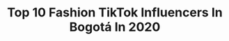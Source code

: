 ---
title: Top 10 Fashion TikTok Influencers In Bogotá In 2020
description: >-
  Find top fashion TikTok influencers in Bogotá in 2020. Most popular hashtags: #maquillaje #makeup #travel #colores.
platform: TikTok
profiles:
  - username: "richboyhn"
    fullname: >-
      J TURCIOS
    location: "Colombia"
    followers: 16223
    engagement: 492
    commentsToLikes: 0.062663
    id: ckamwqotw9q580i78ik2fegvw
    verified: false
    hashtags: "#guccicheck, #sunglasses, #diorama, #yeezy700"
  - username: "alber_th_"
    fullname: >-
      Alberth C
    location: "Colombia"
    followers: 2091
    engagement: 577
    commentsToLikes: 0.046524
    id: ckai19s5qawxq0i78lf8xredw
    verified: false
    hashtags: "#ladea, #mujeres, #divorcio, #fama"
  - username: "nailuce"
    fullname: >-
      Nairem Ramirez
    location: "Colombia"
    followers: 71809
    engagement: 938
    commentsToLikes: 0.023295
    id: ckai6c7unvjx90i7855fpeesc
    verified: false
    hashtags: "#princess, #consentida, #musica, #covid19"
  - username: "joker_punkcosplay"
    fullname: >-
      Joker_punkcosplay
    location: "Colombia"
    followers: 28515
    engagement: 746
    commentsToLikes: 0.026520
    id: ck8opwn2v51of0j7857jo28bl
    verified: false
    hashtags: "#cosplaycomics, #itay, #cookies, #polinesios"
  - username: "richboyhn"
    fullname: >-
      J TURCIOS
    location: "Colombia"
    followers: 16223
    engagement: 492
    commentsToLikes: 0.062663
    id: ckamwqotw9q580i78ik2fegvw
    verified: false
    hashtags: "#guccicheck, #sunglasses, #diorama, #yeezy700"
  - username: "sofiamud"
    fullname: >-
      sofiamood
    location: "Colombia"
    followers: 2522
    engagement: 1839
    commentsToLikes: 0.109712
    id: ckacs85eg8vjx0i78ts36p2hs
    verified: false
    hashtags: "#makeuptutorial, #music, #xyzabc, #novios"
  - username: "sophiegiraldo.of"
    fullname: >-
      Sophie Giraldo 
    location: "Colombia"
    followers: 793333
    engagement: 2014
    commentsToLikes: 0.007340
    id: cka7qgcgdap5d0i78ddrpazwv
    verified: false
    hashtags: "#makeup, #mirrorchallenge, #justakid, #diy"
  - username: "el_chamo_"
    fullname: >-
      Carlos R. Gutiérrez
    location: "Colombia"
    followers: 8027
    engagement: 923
    commentsToLikes: 0.058940
    id: ck9v57vxhx72o0j78k8kmvr3y
    verified: false
    hashtags: "#fypage, #elchavo, #glowup, #regia"
  - username: "danielaferrerr"
    fullname: >-
      Daniela Ferrer
    location: "Colombia"
    followers: 18389
    engagement: 480
    commentsToLikes: 0.018432
    id: ckai0oold8i930i78angs8vej
    verified: false
    hashtags: "#travel, #encasa, #fitness, #webdesign"
  - username: "camilabarbosa_s"
    fullname: >-
      Camila
    location: "Colombia"
    followers: 12713
    engagement: 529
    commentsToLikes: 0.028322
    id: cka0t0v7ynxul0i78u9fydqkr
    verified: false
    hashtags: "#tutorial, #hidratante, #voiceover, #adormir"
---